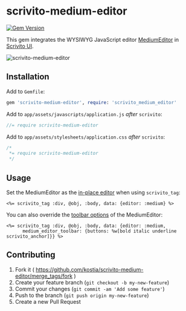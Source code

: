 # scrivito-medium-editor

[![Gem Version](https://badge.fury.io/rb/scrivito-medium-editor.svg)](http://badge.fury.io/rb/scrivito-medium-editor)

This gem integrates the WYSIWYG JavaScript editor [MediumEditor](https://github.com/daviferreira/medium-editor) in [Scrivito UI](https://scrivito.com).

![scrivito-medium-editor](https://raw.github.com/kostia/scrivito-medium-editor/master/scrivito-medium-editor.png)

## Installation

Add to `Gemfile`:
```ruby
gem 'scrivito-medium-editor', require: 'scrivito_medium_editor'
```

Add to `app/assets/javascripts/application.js` _after_ `scrivito`:
```javascript
//= require scrivito-medium-editor
```

Add to `app/assets/stylesheets/application.css` _after_ `scrivito`:
```css
/*
 *= require scrivito-medium-editor
 */
```

## Usage

Set the MediumEditor as the [in-place editor](https://scrivito.com/scrivito/editors) when using `scrivito_tag`:
```erb
<%= scrivito_tag :div, @obj, :body, data: {editor: :medium} %>
```

You can also override the [toolbar options](https://github.com/yabwe/medium-editor/blob/master/OPTIONS.md#toolbar-options) of the MediumEditor:
```erb
<%= scrivito_tag :div, @obj, :body, data: {editor: :medium,
      medium_editor_toolbar: {buttons: %w[bold italic underline scrivito_anchor]}} %>
```

## Contributing

1. Fork it ( https://github.com/kostia/scrivito-medium-editor/merge_tags/fork )
2. Create your feature branch (`git checkout -b my-new-feature`)
3. Commit your changes (`git commit -am 'Add some feature'`)
4. Push to the branch (`git push origin my-new-feature`)
5. Create a new Pull Request
